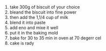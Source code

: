 1. take 300g of biscuit of your choice
2. bleand the biscuit into fine power
3. then add the 1,1/4 cup of milk 
4. blend it into paste
5. add eno and mixe it well
6. put it in the baking mold 
7. bake for 30 to 35 min in oven at 70 degerr cel
8. cake is rady